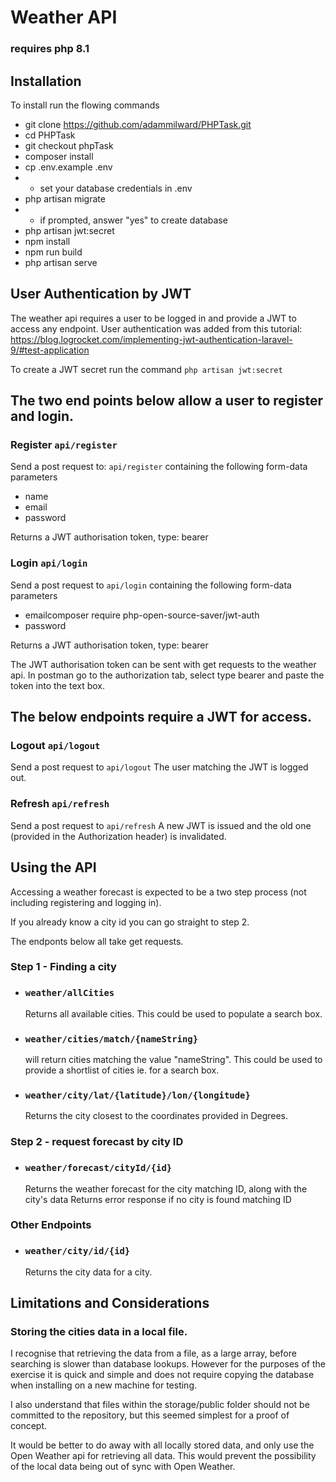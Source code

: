 # Weather API

### requires php 8.1

## Installation

To install run the flowing commands

 - git clone https://github.com/adammilward/PHPTask.git
 - cd PHPTask
 - git checkout phpTask
 - composer install
 - cp .env.example .env
 - - set your database credentials in .env
 - php artisan migrate
 - - if prompted, answer "yes" to create database
 - php artisan jwt:secret
 - npm install
 - npm run build
 - php artisan serve

## User Authentication by JWT

The weather api requires a user to be logged in and provide a JWT to access any endpoint.
User authentication was added from this tutorial:
https://blog.logrocket.com/implementing-jwt-authentication-laravel-9/#test-application

To create a JWT secret run the command ```php artisan jwt:secret```

## The two end points below allow a user to register and login.

### Register ```api/register```

Send a post request to: ```api/register```
containing the following form-data parameters
 - name
 - email
 - password

Returns a JWT authorisation token, type: bearer

### Login ```api/login```

Send a post request to ```api/login```
containing the following form-data parameters
 - emailcomposer require php-open-source-saver/jwt-auth
 - password

Returns a JWT authorisation token, type: bearer

The JWT authorisation token can be sent with get requests to the weather api. In postman go to the authorization tab, 
select 
type bearer and paste the token into the text box.

## The below endpoints require a JWT for access.

### Logout ```api/logout```
Send a post request to `````api/logout`````
The user matching the JWT is logged out.

### Refresh ```api/refresh```
Send a post request to ```api/refresh```
A new JWT is issued and the old one (provided in the Authorization header) is invalidated.


## Using the API
Accessing a weather forecast is expected to be a two step process (not including registering and logging in).

If you already know a city id you can go straight to step 2.

The endponts below all take get requests.

### Step 1 - Finding a city

- ### ```weather/allCities```
  Returns all available cities.
  This could be used to populate a search box.
- ### ```weather/cities/match/{nameString}```
  will return cities matching the value "nameString".
  This could be used to provide a shortlist of cities ie. for a search box.
- ### ```weather/city/lat/{latitude}/lon/{longitude}```
  Returns the city closest to the coordinates provided in Degrees.

### Step 2 - request forecast by city ID
- ### ```weather/forecast/cityId/{id}```
  Returns the weather forecast for the city matching ID, along with the city's data
  Returns error response if no city is found matching ID

### Other Endpoints
- ### ```weather/city/id/{id}```
  Returns the city data for a city.

## Limitations and Considerations

### Storing the cities data in a local file.
I recognise that retrieving the data from a file, as a large array, before searching is  slower than database
lookups.
However for the purposes of the exercise it is quick and simple and does not require copying the database when
installing on a new machine for testing.

I also understand that files within the storage/public folder should not be committed to the repository, but this
seemed
simplest for a proof of concept.

It would be better to do away with all locally stored data, and only use the Open Weather api for
retrieving all data. This would prevent the possibility of the local data being out of sync with Open Weather.
